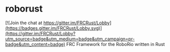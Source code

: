 # roborust

[![Join the chat at https://gitter.im/FRCRust/Lobby](https://badges.gitter.im/FRCRust/Lobby.svg)](https://gitter.im/FRCRust/Lobby?utm_source=badge&utm_medium=badge&utm_campaign=pr-badge&utm_content=badge)
FRC Framework for the RoboRio written in Rust
